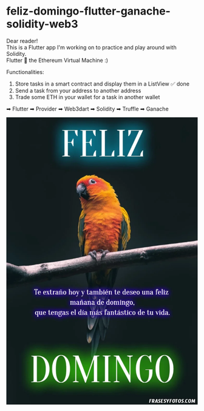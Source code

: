 # feliz-domingo-flutter-ganache-solidity-web3

Dear reader!  
This is a Flutter app I'm working on to practice and play around with Solidity.  
Flutter 💖 the Ethereum Virtual Machine :)  

Functionalities:
1. Store tasks in a smart contract and display them in a ListView ✅ done
2. Send a task from your address to another address
3. Trade some ETH in your wallet for a task in another wallet 


➡ Flutter
➡ Provider
➡ Web3dart
➡ Solidity
➡ Truffle
➡ Ganache


![](photofeliz.jpg)
